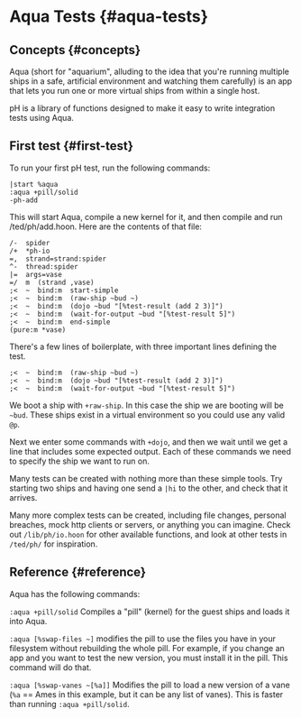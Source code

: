 # Aqua Tests {#aqua-tests}

## Concepts {#concepts}

Aqua (short for "aquarium", alluding to the idea that you're running multiple ships in a safe, artificial environment and watching them carefully) is an app that lets you run one or more virtual ships from within a single host.

pH is a library of functions designed to make it easy to write integration tests using Aqua.

## First test {#first-test}

To run your first pH test, run the following commands:

```
|start %aqua
:aqua +pill/solid
-ph-add
```

This will start Aqua, compile a new kernel for it, and then compile and run /ted/ph/add.hoon.  Here are the contents of that file:

```
/-  spider
/+  *ph-io
=,  strand=strand:spider
^-  thread:spider
|=  args=vase
=/  m  (strand ,vase)
;<  ~  bind:m  start-simple
;<  ~  bind:m  (raw-ship ~bud ~)
;<  ~  bind:m  (dojo ~bud "[%test-result (add 2 3)]")
;<  ~  bind:m  (wait-for-output ~bud "[%test-result 5]")
;<  ~  bind:m  end-simple
(pure:m *vase)
```

There's a few lines of boilerplate, with three important lines defining the test.

```
;<  ~  bind:m  (raw-ship ~bud ~)
;<  ~  bind:m  (dojo ~bud "[%test-result (add 2 3)]")
;<  ~  bind:m  (wait-for-output ~bud "[%test-result 5]")
```

We boot a ship with `+raw-ship`. In this case the ship we are booting will be `~bud`. These ships exist in a virtual environment so you could use any valid `@p`.

Next we enter some commands with `+dojo`, and then we wait until we get a line that includes some expected output. Each of these commands we need to specify the ship we want to run on.

Many tests can be created with nothing more than these simple tools. Try starting two ships and having one send a `|hi` to the other, and check that it arrives.

Many more complex tests can be created, including file changes, personal breaches, mock http clients or servers, or anything you can imagine. Check out `/lib/ph/io.hoon` for other available functions, and look at other tests in `/ted/ph/` for inspiration.

## Reference {#reference}

Aqua has the following commands:

`:aqua +pill/solid` Compiles a "pill" (kernel) for the guest ships and loads it into Aqua.

`:aqua [%swap-files ~]` modifies the pill to use the files you have in your filesystem without rebuilding the whole pill.  For example, if you change an app and you want to test the new version, you must install it in the pill.  This command will do that.

`:aqua [%swap-vanes ~[%a]]` Modifies the pill to load a new version of a vane (`%a` == Ames in this example, but it can be any list of vanes). This is faster than running `:aqua +pill/solid`.
